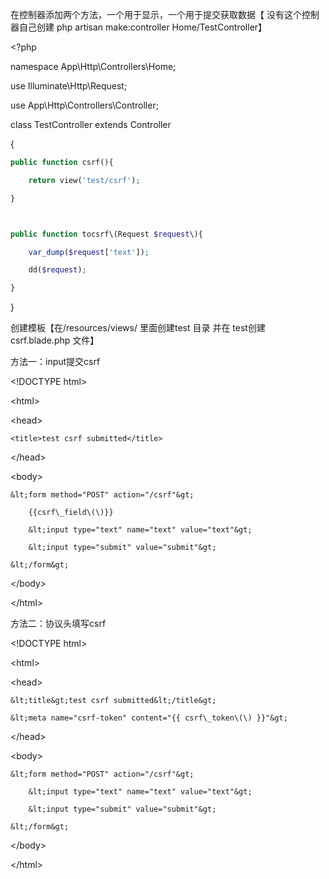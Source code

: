 在控制器添加两个方法，一个用于显示，一个用于提交获取数据【 没有这个控制器自己创建 php artisan make:controller Home/TestController】

&lt;?php

namespace App\Http\Controllers\Home;

use Illuminate\Http\Request;

use App\Http\Controllers\Controller;

class TestController extends Controller

{

```php
public function csrf(){

    return view('test/csrf');

}



public function tocsrf\(Request $request\){

    var_dump($request['text']);

    dd($request);

}
```

}

创建模板【在/resources/views/ 里面创建test 目录 并在 test创建 csrf.blade.php 文件】

方法一：input提交csrf

&lt;!DOCTYPE html&gt;

&lt;html&gt;

&lt;head&gt;

```
<title>test csrf submitted</title>
```

&lt;/head&gt;

&lt;body&gt;

```
&lt;form method="POST" action="/csrf"&gt;

    {{csrf\_field\(\)}}

    &lt;input type="text" name="text" value="text"&gt;

    &lt;input type="submit" value="submit"&gt;

&lt;/form&gt;
```

&lt;/body&gt;

&lt;/html&gt;

方法二：协议头填写csrf

&lt;!DOCTYPE html&gt;

&lt;html&gt;

&lt;head&gt;

```
&lt;title&gt;test csrf submitted&lt;/title&gt;

&lt;meta name="csrf-token" content="{{ csrf\_token\(\) }}"&gt; 
```

&lt;/head&gt;

&lt;body&gt;

```
&lt;form method="POST" action="/csrf"&gt;

    &lt;input type="text" name="text" value="text"&gt;

    &lt;input type="submit" value="submit"&gt;

&lt;/form&gt;
```

&lt;/body&gt;

&lt;/html&gt;

